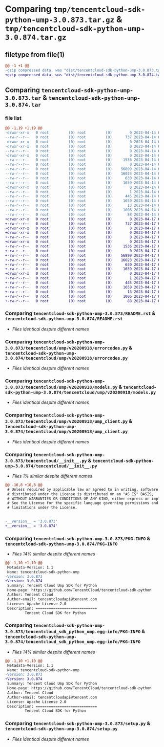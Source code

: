 # Comparing `tmp/tencentcloud-sdk-python-ump-3.0.873.tar.gz` & `tmp/tencentcloud-sdk-python-ump-3.0.874.tar.gz`

## filetype from file(1)

```diff
@@ -1 +1 @@
-gzip compressed data, was "dist/tencentcloud-sdk-python-ump-3.0.873.tar", last modified: Fri Apr 14 01:01:47 2023, max compression
+gzip compressed data, was "dist/tencentcloud-sdk-python-ump-3.0.874.tar", last modified: Mon Apr 17 00:53:52 2023, max compression
```

## Comparing `tencentcloud-sdk-python-ump-3.0.873.tar` & `tencentcloud-sdk-python-ump-3.0.874.tar`

### file list

```diff
@@ -1,19 +1,19 @@
-drwxr-xr-x   0 root         (0) root         (0)        0 2023-04-14 01:01:47.000000 tencentcloud-sdk-python-ump-3.0.873/
--rw-r--r--   0 root         (0) root         (0)      737 2023-04-14 01:01:47.000000 tencentcloud-sdk-python-ump-3.0.873/README.rst
-drwxr-xr-x   0 root         (0) root         (0)        0 2023-04-14 01:01:47.000000 tencentcloud-sdk-python-ump-3.0.873/tencentcloud/
-drwxr-xr-x   0 root         (0) root         (0)        0 2023-04-14 01:01:47.000000 tencentcloud-sdk-python-ump-3.0.873/tencentcloud/ump/
--rw-r--r--   0 root         (0) root         (0)        0 2023-04-14 01:01:47.000000 tencentcloud-sdk-python-ump-3.0.873/tencentcloud/ump/__init__.py
-drwxr-xr-x   0 root         (0) root         (0)        0 2023-04-14 01:01:47.000000 tencentcloud-sdk-python-ump-3.0.873/tencentcloud/ump/v20200918/
--rw-r--r--   0 root         (0) root         (0)     1536 2023-04-14 01:01:47.000000 tencentcloud-sdk-python-ump-3.0.873/tencentcloud/ump/v20200918/errorcodes.py
--rw-r--r--   0 root         (0) root         (0)        0 2023-04-14 01:01:47.000000 tencentcloud-sdk-python-ump-3.0.873/tencentcloud/ump/v20200918/__init__.py
--rw-r--r--   0 root         (0) root         (0)    56899 2023-04-14 01:01:47.000000 tencentcloud-sdk-python-ump-3.0.873/tencentcloud/ump/v20200918/models.py
--rw-r--r--   0 root         (0) root         (0)    16023 2023-04-14 01:01:47.000000 tencentcloud-sdk-python-ump-3.0.873/tencentcloud/ump/v20200918/ump_client.py
--rw-r--r--   0 root         (0) root         (0)      630 2023-04-14 01:01:47.000000 tencentcloud-sdk-python-ump-3.0.873/tencentcloud/__init__.py
--rw-r--r--   0 root         (0) root         (0)     1659 2023-04-14 01:01:47.000000 tencentcloud-sdk-python-ump-3.0.873/PKG-INFO
-drwxr-xr-x   0 root         (0) root         (0)        0 2023-04-14 01:01:47.000000 tencentcloud-sdk-python-ump-3.0.873/tencentcloud_sdk_python_ump.egg-info/
--rw-r--r--   0 root         (0) root         (0)        1 2023-04-14 01:01:47.000000 tencentcloud-sdk-python-ump-3.0.873/tencentcloud_sdk_python_ump.egg-info/dependency_links.txt
--rw-r--r--   0 root         (0) root         (0)      445 2023-04-14 01:01:47.000000 tencentcloud-sdk-python-ump-3.0.873/tencentcloud_sdk_python_ump.egg-info/SOURCES.txt
--rw-r--r--   0 root         (0) root         (0)     1659 2023-04-14 01:01:47.000000 tencentcloud-sdk-python-ump-3.0.873/tencentcloud_sdk_python_ump.egg-info/PKG-INFO
--rw-r--r--   0 root         (0) root         (0)       13 2023-04-14 01:01:47.000000 tencentcloud-sdk-python-ump-3.0.873/tencentcloud_sdk_python_ump.egg-info/top_level.txt
--rw-r--r--   0 root         (0) root         (0)     1006 2023-04-14 01:01:47.000000 tencentcloud-sdk-python-ump-3.0.873/setup.py
--rw-r--r--   0 root         (0) root         (0)       88 2023-04-14 01:01:47.000000 tencentcloud-sdk-python-ump-3.0.873/setup.cfg
+drwxr-xr-x   0 root         (0) root         (0)        0 2023-04-17 00:53:52.000000 tencentcloud-sdk-python-ump-3.0.874/
+-rw-r--r--   0 root         (0) root         (0)      737 2023-04-17 00:53:52.000000 tencentcloud-sdk-python-ump-3.0.874/README.rst
+drwxr-xr-x   0 root         (0) root         (0)        0 2023-04-17 00:53:52.000000 tencentcloud-sdk-python-ump-3.0.874/tencentcloud/
+drwxr-xr-x   0 root         (0) root         (0)        0 2023-04-17 00:53:52.000000 tencentcloud-sdk-python-ump-3.0.874/tencentcloud/ump/
+-rw-r--r--   0 root         (0) root         (0)        0 2023-04-17 00:53:52.000000 tencentcloud-sdk-python-ump-3.0.874/tencentcloud/ump/__init__.py
+drwxr-xr-x   0 root         (0) root         (0)        0 2023-04-17 00:53:52.000000 tencentcloud-sdk-python-ump-3.0.874/tencentcloud/ump/v20200918/
+-rw-r--r--   0 root         (0) root         (0)     1536 2023-04-17 00:53:52.000000 tencentcloud-sdk-python-ump-3.0.874/tencentcloud/ump/v20200918/errorcodes.py
+-rw-r--r--   0 root         (0) root         (0)        0 2023-04-17 00:53:52.000000 tencentcloud-sdk-python-ump-3.0.874/tencentcloud/ump/v20200918/__init__.py
+-rw-r--r--   0 root         (0) root         (0)    56899 2023-04-17 00:53:52.000000 tencentcloud-sdk-python-ump-3.0.874/tencentcloud/ump/v20200918/models.py
+-rw-r--r--   0 root         (0) root         (0)    16023 2023-04-17 00:53:52.000000 tencentcloud-sdk-python-ump-3.0.874/tencentcloud/ump/v20200918/ump_client.py
+-rw-r--r--   0 root         (0) root         (0)      630 2023-04-17 00:53:52.000000 tencentcloud-sdk-python-ump-3.0.874/tencentcloud/__init__.py
+-rw-r--r--   0 root         (0) root         (0)     1659 2023-04-17 00:53:52.000000 tencentcloud-sdk-python-ump-3.0.874/PKG-INFO
+drwxr-xr-x   0 root         (0) root         (0)        0 2023-04-17 00:53:52.000000 tencentcloud-sdk-python-ump-3.0.874/tencentcloud_sdk_python_ump.egg-info/
+-rw-r--r--   0 root         (0) root         (0)        1 2023-04-17 00:53:52.000000 tencentcloud-sdk-python-ump-3.0.874/tencentcloud_sdk_python_ump.egg-info/dependency_links.txt
+-rw-r--r--   0 root         (0) root         (0)      445 2023-04-17 00:53:52.000000 tencentcloud-sdk-python-ump-3.0.874/tencentcloud_sdk_python_ump.egg-info/SOURCES.txt
+-rw-r--r--   0 root         (0) root         (0)     1659 2023-04-17 00:53:52.000000 tencentcloud-sdk-python-ump-3.0.874/tencentcloud_sdk_python_ump.egg-info/PKG-INFO
+-rw-r--r--   0 root         (0) root         (0)       13 2023-04-17 00:53:52.000000 tencentcloud-sdk-python-ump-3.0.874/tencentcloud_sdk_python_ump.egg-info/top_level.txt
+-rw-r--r--   0 root         (0) root         (0)     1006 2023-04-17 00:53:52.000000 tencentcloud-sdk-python-ump-3.0.874/setup.py
+-rw-r--r--   0 root         (0) root         (0)       88 2023-04-17 00:53:52.000000 tencentcloud-sdk-python-ump-3.0.874/setup.cfg
```

### Comparing `tencentcloud-sdk-python-ump-3.0.873/README.rst` & `tencentcloud-sdk-python-ump-3.0.874/README.rst`

 * *Files identical despite different names*

### Comparing `tencentcloud-sdk-python-ump-3.0.873/tencentcloud/ump/v20200918/errorcodes.py` & `tencentcloud-sdk-python-ump-3.0.874/tencentcloud/ump/v20200918/errorcodes.py`

 * *Files identical despite different names*

### Comparing `tencentcloud-sdk-python-ump-3.0.873/tencentcloud/ump/v20200918/models.py` & `tencentcloud-sdk-python-ump-3.0.874/tencentcloud/ump/v20200918/models.py`

 * *Files identical despite different names*

### Comparing `tencentcloud-sdk-python-ump-3.0.873/tencentcloud/ump/v20200918/ump_client.py` & `tencentcloud-sdk-python-ump-3.0.874/tencentcloud/ump/v20200918/ump_client.py`

 * *Files identical despite different names*

### Comparing `tencentcloud-sdk-python-ump-3.0.873/tencentcloud/__init__.py` & `tencentcloud-sdk-python-ump-3.0.874/tencentcloud/__init__.py`

 * *Files 1% similar despite different names*

```diff
@@ -10,8 +10,8 @@
 # Unless required by applicable law or agreed to in writing, software
 # distributed under the License is distributed on an "AS IS" BASIS,
 # WITHOUT WARRANTIES OR CONDITIONS OF ANY KIND, either express or implied.
 # See the License for the specific language governing permissions and
 # limitations under the License.
 
 
-__version__ = '3.0.873'
+__version__ = '3.0.874'
```

### Comparing `tencentcloud-sdk-python-ump-3.0.873/PKG-INFO` & `tencentcloud-sdk-python-ump-3.0.874/PKG-INFO`

 * *Files 14% similar despite different names*

```diff
@@ -1,10 +1,10 @@
 Metadata-Version: 1.1
 Name: tencentcloud-sdk-python-ump
-Version: 3.0.873
+Version: 3.0.874
 Summary: Tencent Cloud Ump SDK for Python
 Home-page: https://github.com/TencentCloud/tencentcloud-sdk-python
 Author: Tencent Cloud
 Author-email: tencentcloudapi@tencent.com
 License: Apache License 2.0
 Description: ============================
         Tencent Cloud SDK for Python
```

### Comparing `tencentcloud-sdk-python-ump-3.0.873/tencentcloud_sdk_python_ump.egg-info/PKG-INFO` & `tencentcloud-sdk-python-ump-3.0.874/tencentcloud_sdk_python_ump.egg-info/PKG-INFO`

 * *Files 14% similar despite different names*

```diff
@@ -1,10 +1,10 @@
 Metadata-Version: 1.1
 Name: tencentcloud-sdk-python-ump
-Version: 3.0.873
+Version: 3.0.874
 Summary: Tencent Cloud Ump SDK for Python
 Home-page: https://github.com/TencentCloud/tencentcloud-sdk-python
 Author: Tencent Cloud
 Author-email: tencentcloudapi@tencent.com
 License: Apache License 2.0
 Description: ============================
         Tencent Cloud SDK for Python
```

### Comparing `tencentcloud-sdk-python-ump-3.0.873/setup.py` & `tencentcloud-sdk-python-ump-3.0.874/setup.py`

 * *Files identical despite different names*

